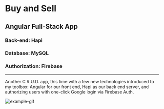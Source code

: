# Buy and Sell
## Angular Full-Stack App 
### Back-end: Hapi
### Database: MySQL   
### Authorization: Firebase 
<hr/>
Another C.R.U.D. app, this time with a few new technologies introduced to my toolbox: Angular for our front end, Hapi as our back end server, and authorizing users with one-click Google login via Firebase Auth.

![example-gif](./example.gif)




